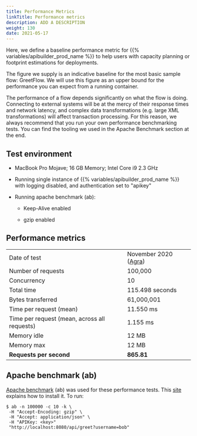 ```yaml
---
title: Performance Metrics
linkTitle: Performance metrics
description: ADD A DESCRIPTION
weight: 130
date: 2021-05-17
---
```


Here, we define a baseline performance metric for {{% variables/apibuilder_prod_name %}} to help users with capacity planning or footprint estimations for deployments.

The figure we supply is an indicative baseline for the most basic sample flow: GreetFlow. We will use this figure as an upper bound for the performance you can expect from a running container.

The performance of a flow depends significantly on what the flow is doing. Connecting to external systems will be at the mercy of their response times and network latency, and complex data transformations (e.g. large XML transformations) will affect transaction processing. For this reason, we always recommend that you run your own performance benchmarking tests. You can find the tooling we used in the Apache Benchmark section at the end.

## Test environment

* MacBook Pro Mojave; 16 GB Memory; Intel Core i9 2.3 GHz

* Running single instance of {{% variables/apibuilder_prod_name %}} with logging disabled, and authentication set to "apikey"

* Running apache benchmark (ab):

    * Keep-Alive enabled

    * gzip enabled

## Performance metrics

|     |     |
| --- | --- |
| Date of test | November 2020 ([Agra](/docs/release_notes/-_6_november_2020/)) |
| Number of requests | 100,000 |
| Concurrency | 10 |
| Total time | 115.498 seconds |
| Bytes transferred | 61,000,001 |
| Time per request (mean) | 11.550 ms |
| Time per request (mean, across all requests) | 1.155 ms |
| Memory idle | 12 MB |
| Memory max | 12 MB |
| **Requests per second** | **865.81** |

## Apache benchmark (ab)

[Apache benchmark](https://httpd.apache.org/docs/2.4/programs/ab.html) (ab) was used for these performance tests. This [site](https://www.tutorialspoint.com/apache_bench/apache_bench_environment_setup.htm) explains how to install it. To run:

```
$ ab -n 100000 -c 10 -k \
 -H "Accept-Encoding: gzip" \
 -H "Accept: application/json" \
 -H "APIKey: <key>"
 "http://localhost:8080/api/greet?username=bob"
```
